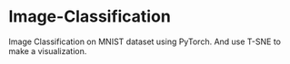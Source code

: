 # Image-Classification
Image Classification on MNIST dataset using PyTorch.
And use T-SNE to make a visualization.
